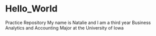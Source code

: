 # Hello_World
Practice Repository
My name is Natalie and I am a third year Business Analytics and Accounting Major at the University of Iowa
